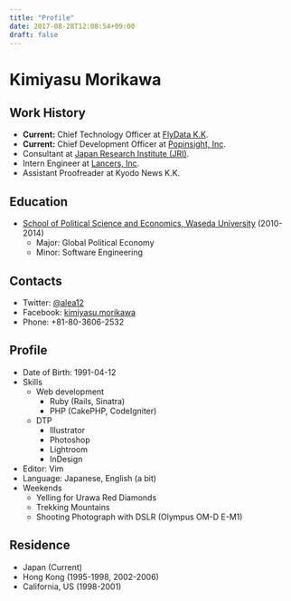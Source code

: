 ```yaml
---
title: "Profile"
date: 2017-08-28T12:08:54+09:00
draft: false
---
```


# Kimiyasu Morikawa

## Work History
* **Current:** Chief Technology Officer at [FlyData K.K](http://www.flydata.com/ja/).
* **Current:** Chief Development Officer at [Popinsight, Inc](https://popinsight.jp/).
* Consultant at [Japan Research Institute (JRI)](https://www.jri.co.jp/).
* Intern Engineer at [Lancers, Inc](https://www.lancers.co.jp/).
* Assistant Proofreader at Kyodo News K.K.

## Education
* [School of Political Science and Economics, Waseda University](https://www.waseda.jp/fpse/pse/en/) (2010-2014)
    * Major: Global Political Economy
    * Minor: Software Engineering

## Contacts
* Twitter: [@alea12](https://twitter.com/alea12)
* Facebook: [kimiyasu.morikawa](https://www.facebook.com/kimiyasu.morikawa)
* Phone: +81-80-3606-2532

## Profile
* Date of Birth: 1991-04-12
* Skills
    * Web development
        * Ruby (Rails, Sinatra)
        * PHP (CakePHP, CodeIgniter)
    * DTP
        * Illustrator
        * Photoshop
        * Lightroom
        * InDesign
* Editor: Vim
* Language: Japanese, English (a bit)
* Weekends
    * Yelling for Urawa Red Diamonds
    * Trekking Mountains
    * Shooting Photograph with DSLR (Olympus OM-D E-M1)

## Residence
* Japan (Current)
* Hong Kong (1995-1998, 2002-2006)
* California, US (1998-2001)

